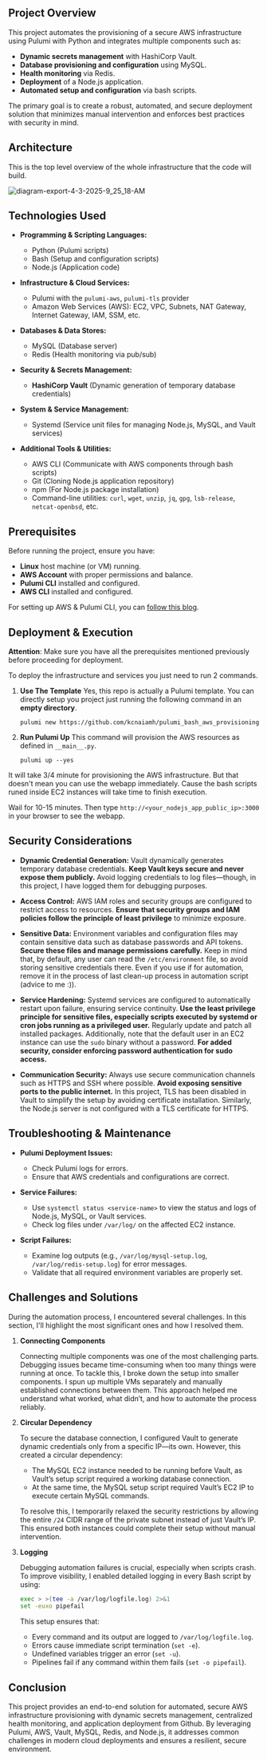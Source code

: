 ## Project Overview

This project automates the provisioning of a secure AWS infrastructure using Pulumi with Python and integrates multiple components such as:

- **Dynamic secrets management** with HashiCorp Vault.
- **Database provisioning and configuration** using MySQL.
- **Health monitoring** via Redis.
- **Deployment** of a Node.js application.
- **Automated setup and configuration** via bash scripts.

The primary goal is to create a robust, automated, and secure deployment solution that minimizes manual intervention and enforces best practices with security in mind.

## Architecture

This is the top level overview of the whole infrastructure that the code will build.

![diagram-export-4-3-2025-9_25_18-AM](https://github.com/user-attachments/assets/b1e727c3-4bd3-4ef7-a289-3dc7e140ea79)

## Technologies Used

- **Programming & Scripting Languages:**

  - Python (Pulumi scripts)
  - Bash (Setup and configuration scripts)
  - Node.js (Application code)

- **Infrastructure & Cloud Services:**

  - Pulumi with the `pulumi-aws`, `pulumi-tls` provider
  - Amazon Web Services (AWS): EC2, VPC, Subnets, NAT Gateway, Internet Gateway, IAM, SSM, etc.

- **Databases & Data Stores:**

  - MySQL (Database server)
  - Redis (Health monitoring via pub/sub)

- **Security & Secrets Management:**

  - **HashiCorp Vault** (Dynamic generation of temporary database credentials)

- **System & Service Management:**

  - Systemd (Service unit files for managing Node.js, MySQL, and Vault services)

- **Additional Tools & Utilities:**

  - AWS CLI (Communicate with AWS components through bash scripts)
  - Git (Cloning Node.js application repository)
  - npm (For Node.js package installation)
  - Command-line utilities: `curl`, `wget`, `unzip`, `jq`, `gpg`, `lsb-release`, `netcat-openbsd`, etc.

## Prerequisites

Before running the project, ensure you have:

- **Linux** host machine (or VM) running.
- **AWS Account** with proper permissions and balance.
- **Pulumi CLI** installed and configured.
- **AWS CLI** installed and configured.

For setting up AWS & Pulumi CLI, you can [follow this blog](https://blog.kcnaiamh.com/installing-and-setting-up-aws-cli-and-pulumi-on-ubuntu-2404).

## Deployment & Execution

**Attention**: Make sure you have all the prerequisites mentioned previously before proceeding for deployment.

To deploy the infrastructure and services you just need to run 2 commands.

1. **Use The Template**
   Yes, this repo is actually a Pulumi template. You can directly setup you project just running the following command in an **empty directory**.

   ```
   pulumi new https://github.com/kcnaiamh/pulumi_bash_aws_provisioning
   ```

2. **Run Pulumi Up**
   This command will provision the AWS resources as defined in `__main__.py`.

   ```
   pulumi up --yes
   ```

It will take 3/4 minute for provisioning the AWS infrastructure. But that doesn't mean you can use the webapp immediately. Cause the bash scripts runed inside EC2 instances will take time to finish execution.

Wail for 10-15 minutes. Then type `http://<your_nodejs_app_public_ip>:3000` in your browser to see the webapp.

## Security Considerations

- **Dynamic Credential Generation:**
  Vault dynamically generates temporary database credentials. **Keep Vault keys secure and never expose them publicly.** Avoid logging credentials to log files—though, in this project, I have logged them for debugging purposes.

- **Access Control:**
  AWS IAM roles and security groups are configured to restrict access to resources. **Ensure that security groups and IAM policies follow the principle of least privilege** to minimize exposure.

- **Sensitive Data:**
  Environment variables and configuration files may contain sensitive data such as database passwords and API tokens. **Secure these files and manage permissions carefully.** Keep in mind that, by default, any user can read the `/etc/environment` file, so avoid storing sensitive credentials there. Even if you use if for automation, remove it in the process of last clean-up process in automation script (advice to me :)).

- **Service Hardening:**
  Systemd services are configured to automatically restart upon failure, ensuring service continuity. **Use the least privilege principle for sensitive files, especially scripts executed by systemd or cron jobs running as a privileged user.** Regularly update and patch all installed packages. Additionally, note that the default user in an EC2 instance can use the `sudo` binary without a password. **For added security, consider enforcing password authentication for sudo access.**

- **Communication Security:**
  Always use secure communication channels such as HTTPS and SSH where possible. **Avoid exposing sensitive ports to the public internet.** In this project, TLS has been disabled in Vault to simplify the setup by avoiding certificate installation. Similarly, the Node.js server is not configured with a TLS certificate for HTTPS.

## Troubleshooting & Maintenance

- **Pulumi Deployment Issues:**

  - Check Pulumi logs for errors.
  - Ensure that AWS credentials and configurations are correct.

- **Service Failures:**

  - Use `systemctl status <service-name>` to view the status and logs of Node.js, MySQL, or Vault services.
  - Check log files under `/var/log/` on the affected EC2 instance.

- **Script Failures:**
  - Examine log outputs (e.g., `/var/log/mysql-setup.log`, `/var/log/redis-setup.log`) for error messages.
  - Validate that all required environment variables are properly set.

## Challenges and Solutions

During the automation process, I encountered several challenges. In this section, I'll highlight the most significant ones and how I resolved them.

1. **Connecting Components**

   Connecting multiple components was one of the most challenging parts. Debugging issues became time-consuming when too many things were running at once. To tackle this, I broke down the setup into smaller components. I spun up multiple VMs separately and manually established connections between them. This approach helped me understand what worked, what didn’t, and how to automate the process reliably.

3. **Circular Dependency**

   To secure the database connection, I configured Vault to generate dynamic credentials only from a specific IP—its own. However, this created a circular dependency:

   - The MySQL EC2 instance needed to be running before Vault, as Vault’s setup script required a working database connection.
   - At the same time, the MySQL setup script required Vault’s EC2 IP to execute certain MySQL commands.

   To resolve this, I temporarily relaxed the security restrictions by allowing the entire `/24` CIDR range of the private subnet instead of just Vault’s IP. This ensured both instances could complete their setup without manual intervention.

4. **Logging**

   Debugging automation failures is crucial, especially when scripts crash. To improve visibility, I enabled detailed logging in every Bash script by using:

   ```bash
   exec > >(tee -a /var/log/logfile.log) 2>&1
   set -euxo pipefail
   ```

   This setup ensures that:

   - Every command and its output are logged to `/var/log/logfile.log`.
   - Errors cause immediate script termination (`set -e`).
   - Undefined variables trigger an error (`set -u`).
   - Pipelines fail if any command within them fails (`set -o pipefail`).

## Conclusion

This project provides an end-to-end solution for automated, secure AWS infrastructure provisioning with dynamic secrets management, centralized health monitoring, and application deployment from Github. By leveraging Pulumi, AWS, Vault, MySQL, Redis, and Node.js, it addresses common challenges in modern cloud deployments and ensures a resilient, secure environment.
